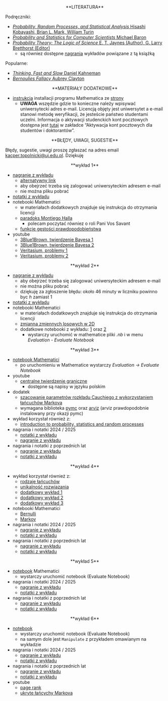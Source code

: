 <center>
**LITERATURA**
</center>

Podręczniki:

- [*Probability, Random Processes, and Statistical Analysis* Hisashi Kobayashi, Brian L. Mark, William Turin](https://www.cambridge.org/core/books/probability-random-processes-and-statistical-analysis/1909C657E4758038B54C4235B3AD0FDF)
- [*Probability and Statistics for Computer Scientists* Michael Baron](https://www.routledge.com/Probability-and-Statistics-for-Computer-Scientists/Baron/p/book/9781138044487)
- [*Probability Theory: The Logic of Science*  E. T. Jaynes (Author), G. Larry Bretthorst (Editor)](https://www.amazon.com/Probability-Theory-Science-T-Jaynes/dp/0521592712)
  - są równiez dostępne  [nagrania](https://youtube.com/playlist?list=PL9v9IXDsJkktefQzX39wC2YG07vw7DsQ_&si=SYkFZQd4WvUxzdRC) wykładów powiązane z tą książką

Popularne:

- [*Thinking, Fast and Slow* Daniel Kahneman](https://en.wikipedia.org/wiki/Thinking,_Fast_and_Slow)
- [*Bernoulies Fallacy* Aubrey Clayton](https://www.amazon.com/Bernoullis-Fallacy-Statistical-Illogic-Science/dp/0231199945)

<center>
**MATERIAŁY DODATKOWE**
</center>

- [instrukcja](https://fais.uj.edu.pl/documents/41628/5097967/OprogramowanieMathematica_na_Uniwersytecie_Jagiello%C5%84skim_2018.pdf/eca91225-a7c0-48fb-94a9-a08553de7fd7) installacji programu Mathematica
  ze [strony](https://fais.uj.edu.pl/dla-studentow/studia-z-mathematica)
  - **UWAGA** wszędzie gdzie to konieczne należy wpisywać uniwersytecki adres e-mail. Licencją objęty jest uniwersytet a e-mail stanowi metodę weryfikacji, że jesteście państwo studentami uczelni. Informacja o aktywacji studenckich kont pocztowych dostępna jest [tutaj](https://pomocit.uj.edu.pl/poczta_studenci) 
    w zakładce “Aktywacja kont pocztowych dla studentów i doktorantów”.

<center>
**BŁĘDY, UWAGI, SUGESTIE**
</center>

Błędy, sugestie, uwagi proszę zgłaszać na adres email [kacper.topolnicki@uj.edu.pl](mailto:kacper.topolnicki@uj.edu.pl). Dziękuję

<center>
**wykład 1**
</center>

- [nagranie z wykładu](https://ujchmura-my.sharepoint.com/:v:/r/personal/kacper_topolnicki_uj_edu_pl/Documents/new_r/1-2023-10-14_08.26.32.mp4?csf=1&web=1&nav=eyJyZWZlcnJhbEluZm8iOnsicmVmZXJyYWxBcHAiOiJPbmVEcml2ZUZvckJ1c2luZXNzIiwicmVmZXJyYWxBcHBQbGF0Zm9ybSI6IldlYiIsInJlZmVycmFsTW9kZSI6InZpZXciLCJyZWZlcnJhbFZpZXciOiJNeUZpbGVzTGlua0RpcmVjdCJ9fQ&e=seN91E)
  - [alternatywny link](https://ujchmura-my.sharepoint.com/:v:/g/personal/kacper_topolnicki_uj_edu_pl/Ef98TsOBH21EpOW7a_Y-FnoB2BrPmXaKqZDP0Q-U2rZ4Lw)
  - aby obejrzeć trzeba się zalogować uniwersyteckim adresem e-mail
  - nie można pliku pobrać
- [notatki z wykładu](---ThisDir---/1.pdf)
- notebooki Mathematici
  - w materiałach dodatkowych znajduje się instrukcja do otrzymania licencji
  - [paradoks Montiego Halla](---ThisDir---/monty_hall.nb)
    - polecam poczytać równiez o roli Pani Vos Savant
  - [funkcje gęstości prawdopodobieństwa](---ThisDir---/fgp.nb)
- youtube
  - [3Blue1Brown, twierdzenie Bayesa 1](https://youtu.be/U_85TaXbeIo?si=SMrmKcbswmv4Lb71)
  - [3Blue1Brown, twierdzenie Bayesa 2](https://youtu.be/HZGCoVF3YvM?si=d1c0Pb1I9AgZLq_d)
  - [Veritasium, problemy 1](https://youtu.be/R13BD8qKeTg?si=wQyXEI_Yrd1VGhzJ)
  - [Veritasium, problemy 2](https://youtu.be/42QuXLucH3Q?si=Ruep1yX8AQ0pFfDl)

<center>
**wykład 2**
</center>

- [nagranie z wykładu](https://ujchmura-my.sharepoint.com/:v:/g/personal/kacper_topolnicki_uj_edu_pl/ERySq4MiHk9FmpQjtBUGmqIBrrEig1invy6xg9ZHyT4f_Q)
  - aby obejrzeć trzeba się zalogować uniwersyteckim adresem e-mail
  - nie można pliku pobrać
  - dziękuję za zgłoszenie błędu: około 46 minuty w liczniku powinno byc $h$ zamiast $1$
- [notatki z wykładu](---ThisDir---/2.pdf)
- notebooki Mathematici
  - w materiałach dodatkowych znajduje się instrukcja do otrzymania licencji
  - [zmianna zmiennych losowych w 2D](---ThisDir---/examples2.nb) 
  - dodatkowe notebooki z wykładu: [1](---ThisDir---/examples.nb) oraz [2](---ThisDir---/examples1.nb)
    - wystarczy uruchomić w mathematice pliki *.nb* i w menu *Evaluation - Evaluate Notebook*

<center>
**wykład 3**
</center>

- [notebook Mathematici](---ThisDir---/05_12_2020.nb)
  - po uruchomieniu w Mathematice wystarczy *Evaluation -> Evaluate Notebook*
- youtube
  - [centralne twierdzenie graniczne](https://youtu.be/zeJD6dqJ5lo?si=d1smDc3LzV7_uzhA)
    - dostępne są napisy w języku polskim
- dodatek
  - [szacowanie parametrów rozkładu Cauchiego z wykorzystaniem łańcuchów Markova](---ThisDir---/cauchy_pymc.py)
  - wymagana biblioteka [pymc](https://www.pymc.io/welcome.html) oraz [arviz](https://python.arviz.org/en/stable/) 
    (arviz prawdopodobnie instalowany przy okazji pymc)
- wykład korzystał również z:
  - [introduction to probability, statistics and random processes](https://www.probabilitycourse.com/)
- nagrania i notatki 2024 / 2025
  - [notatki z wykładu](---ThisDir---/ms_3_2024_2025.pdf)
  - [nagranie z wykładu](https://ujchmura.sharepoint.com/:v:/t/Section_578887_1/ETvhowl_ATJFtdr8u9hQPIYBl0fLkqByr8SkHLisdMi_YQ?e=nVGIbP&nav=eyJyZWZlcnJhbEluZm8iOnsicmVmZXJyYWxBcHAiOiJTdHJlYW1XZWJBcHAiLCJyZWZlcnJhbFZpZXciOiJTaGFyZURpYWxvZy1MaW5rIiwicmVmZXJyYWxBcHBQbGF0Zm9ybSI6IldlYiIsInJlZmVycmFsTW9kZSI6InZpZXcifX0%3D)
- nagrania i notatki z poprzednich lat
  - [nagranie z wykładu](https://ujchmura-my.sharepoint.com/:v:/g/personal/kacper_topolnicki_uj_edu_pl/EdR3X9a13fxNhbFXGGwTI9sBFe_yGXrUM5M15T8yQN8dRg?e=dHChaG)
    <!--- - jest kilka rzeczy do dodania dlatego zrobimy krótkie spotkanie na Ms Teams (nagramy i umieszczę tutaj) --->
  - [notatki z wykładu](---ThisDir---/wyklad_3.pdf)

<center>
**wykład 4**
</center>

- wykład korzystał również z:
  - [rodzaje łańcuchów](http://wwwf.imperial.ac.uk/~ejm/M3S4/NOTES3.pdf)
  - [unikalność rozwiązania](http://www.stat.yale.edu/~jtc5/251/readings/Basics%20of%20Applied%20Stochastic%20Processes_Serfozo.pdf) 
  - [dodatkowy wykład 1](https://mast.queensu.ca/~stat455/lecturenotes/set3.pdf)
  - [dodatkowy wykład 2](https://siamak.isoperimetric.info/teaching/markov/files/equilibrium-2.pdf)
  - [dodatkowy wykład 3](http://math.uchicago.edu/~may/REU2017/REUPapers/Freedman.pdf)
- notebooki Mathematici 
  - [Bernulli](---ThisDir---/20_12_2020.nb)
  - [Markov](---ThisDir---/20_12_2020_1.nb)
- nagrania i notatki 2024 / 2025
  - [nagranie z wykładu](https://ujchmura.sharepoint.com/:v:/t/Section_578887_1/EfPXwEXTyeNPixAZkLx23r0BKni2JWSGYCwhMweqgtUeEg?e=0ksFTj&nav=eyJyZWZlcnJhbEluZm8iOnsicmVmZXJyYWxBcHAiOiJTdHJlYW1XZWJBcHAiLCJyZWZlcnJhbFZpZXciOiJTaGFyZURpYWxvZy1MaW5rIiwicmVmZXJyYWxBcHBQbGF0Zm9ybSI6IldlYiIsInJlZmVycmFsTW9kZSI6InZpZXcifX0%3D)
  - [notatki z wykładu](---ThisDir---/ms_4_2024_2025.pdf)
- nagrania i notatki z poprzednich lat
  - [nagranie z wykładu](https://ujchmura-my.sharepoint.com/:v:/g/personal/kacper_topolnicki_uj_edu_pl/ERUnK5HhpQRJm6vAz1wvIOMB-dV6CH8OmZU7TyFEcU40iQ?e=PbtAyF)
  - [notatki z wykładu](---ThisDir---/20_12_2020.pdf)

<center>
**wykład 5**
</center>

- [notebook](---ThisDir---/autocorrelation.nb) Mathematici 
  - wystarczy uruchomić notebook (Evaluate Notebook)
- nagrania i notatki 2024 / 2025
  - [nagranie z wykładu](https://ujchmura.sharepoint.com/:v:/t/Section_578887_1/EfffCsPo0oxJmQhYtwtupZgBMPfJoOsQcVX_lStrEVbi1g?e=S4EBBr&nav=eyJyZWZlcnJhbEluZm8iOnsicmVmZXJyYWxBcHAiOiJTdHJlYW1XZWJBcHAiLCJyZWZlcnJhbFZpZXciOiJTaGFyZURpYWxvZy1MaW5rIiwicmVmZXJyYWxBcHBQbGF0Zm9ybSI6IldlYiIsInJlZmVycmFsTW9kZSI6InZpZXcifX0%3D)
  - [notatki z wykładu](---ThisDir---/2024-12-01-Note-10-25.pdf)
- nagrania i notatki z poprzednich lat
  - [nagranie z wykładu](https://ujchmura-my.sharepoint.com/:v:/g/personal/kacper_topolnicki_uj_edu_pl/ESgo0-PppftKt6oLnx4561YBeWm8hRXuTRHnwoLyscFX6w?e=35pFRC)
  - [notatki z wykładu](---ThisDir---/wyklad_5.pdf)

<center>
**wykład 6**
</center>

- [notebook](---ThisDir---/infiniteMatrix.nb)
  - wystarczy uruchomić notebook (Evaluate Notebook)
  - na samym dole jest `Manipulate` z przykładem omawianym na wykładzie
- nagrania i notatki 2024 / 2025
  - [nagranie z wykładu](https://ujchmura.sharepoint.com/:v:/t/Section_578887_1/EV6j5NI84vBEtgVF6iWNzngBXNkr5GCGZXAw4vpMplybAA?e=88wpyX&nav=eyJyZWZlcnJhbEluZm8iOnsicmVmZXJyYWxBcHAiOiJTdHJlYW1XZWJBcHAiLCJyZWZlcnJhbFZpZXciOiJTaGFyZURpYWxvZy1MaW5rIiwicmVmZXJyYWxBcHBQbGF0Zm9ybSI6IldlYiIsInJlZmVycmFsTW9kZSI6InZpZXcifX0%3D)
  - [notatki z wykładu](---ThisDir---/2024-12-01-Note-12-02.pdf)
- nagrania i notatki z poprzednich lat
  - [nagranie z wykładu](https://ujchmura-my.sharepoint.com/:v:/g/personal/kacper_topolnicki_uj_edu_pl/EW8XbmsK2HdMjL2rzV3EdqsBiiJgUB0z9pwQ0bko0tz09g?e=6ogGLi)
  - [notatki z wykładu](---ThisDir---/W6.pdf)
- youtube
  - [page rank](https://youtu.be/JGQe4kiPnrU?si=xTis4SE0u9s5rjMR)
  - [ukryte łańcychy Markova](https://youtu.be/RWkHJnFj5rY?si=RaE37GDhbJLC40cd)

